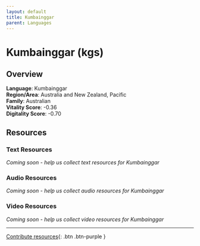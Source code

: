 ```yaml
---
layout: default
title: Kumbainggar
parent: Languages
---
```


# Kumbainggar (kgs)

## Overview

**Language**: Kumbainggar  
**Region/Area**: Australia and New Zealand, Pacific  
**Family**: Australian  
**Vitality Score**: -0.36  
**Digitality Score**: -0.70  

## Resources

### Text Resources
*Coming soon - help us collect text resources for Kumbainggar*

### Audio Resources
*Coming soon - help us collect audio resources for Kumbainggar*

### Video Resources
*Coming soon - help us collect video resources for Kumbainggar*

---

[Contribute resources](https://fairtrain.github.io/){: .btn .btn-purple }
